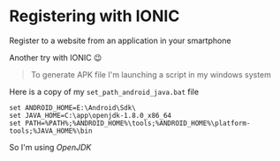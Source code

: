 # Registering with IONIC

Register to a website from an application in your smartphone

Another try with IONIC :wink:

> To generate APK file I'm launching a script in my windows system

Here is a copy of my `set_path_android_java.bat` file
```
set ANDROID_HOME=E:\Android\Sdk\
set JAVA_HOME=C:\app\openjdk-1.8.0_x86_64
set PATH=%PATH%;%ANDROID_HOME%\tools;%ANDROID_HOME%\platform-tools;%JAVA_HOME%\bin
```

So I'm using _OpenJDK_
